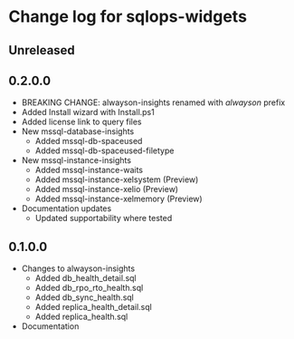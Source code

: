 # Change log for sqlops-widgets

## Unreleased

## 0.2.0.0

- BREAKING CHANGE: alwayson-insights renamed with _alwayson_ prefix
- Added Install wizard with Install.ps1
- Added license link to query files
- New mssql-database-insights
  - Added mssql-db-spaceused
  - Added mssql-db-spaceused-filetype
- New mssql-instance-insights
  - Added mssql-instance-waits
  - Added mssql-instance-xelsystem (Preview)
  - Added mssql-instance-xelio (Preview)
  - Added mssql-instance-xelmemory (Preview)
- Documentation updates
  - Updated supportability where tested

## 0.1.0.0

- Changes to alwayson-insights
  - Added db_health_detail.sql
  - Added db_rpo_rto_health.sql
  - Added db_sync_health.sql
  - Added replica_health_detail.sql
  - Added replica_health.sql
- Documentation
